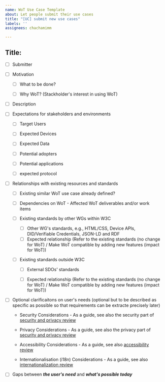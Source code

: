 ```yaml
---
name: WoT Use Case Template
about: Let people submit their use cases
title: "[UC] submit new use cases"
labels: ''
assignees: chachamimm

---
```


## Title: <Pick a descriptive title>

* [ ] Submitter

* [ ] Motivation
    * [ ] What to be done?

    * [ ] Why WoT? (Stackholder's interest in using WoT)

* [ ] Description

* [ ] Expectations for stakeholders and environments
    * [ ] Target Users

    * [ ] Expected Devices

    * [ ] Expected Data

    * [ ] Potential adopters 

    * [ ] Potential applications

    * [ ] expected protocol
* [ ] Relationships with existing resources and standards
    * [ ] Existing similar WoT use case already defined? 

    * [ ] Dependencies on WoT - Affected WoT deliverables and/or work items

    * [ ] Existing standards by other WGs within W3C
        * [ ] Other WG's standards, e.g., HTML/CSS, Device APIs, DID/Verifiable Credentials, JSON-LD and RDF
        * [ ] Expected relationship (Refer to the existing standards (no change for WoT) / Make WoT compatible by adding new features (impact for WoT))
    * [ ] Existing standards outside W3C
        * [ ] External SDOs' standards
 
        * [ ] Expected relationship (Refer to the existing standards (no change for WoT) / Make WoT compatible by adding new features (impact for WoT))

* [ ] Optional clarificaitons on user's needs (optional but to be described as specific as possible so that requirements can be extracte precisely later)

    * Security Considerations - As a guide, see also the security part of [security and privacy review](https://github.com/w3c/wot-architecture/blob/main/publication/ver11/security_and_privacy.md)

    * Privacy Considerations - As a guide, see also the privacy part of [security and privacy review](https://github.com/w3c/wot-architecture/blob/main/publication/ver11/security_and_privacy.md)

    * Accessibility Considerations -  As a guide, see also [accessibility review](https://github.com/w3c/wot-architecture/blob/main/publication/ver11/accessibility.md)

    * Internationalisation (i18n) Considerations - As a guide, see also [internationalization review](https://github.com/w3c/wot-architecture/blob/main/publication/ver11/internationalization.md)
* [ ] Gaps between ***the user's need*** and ***what's possible today***
